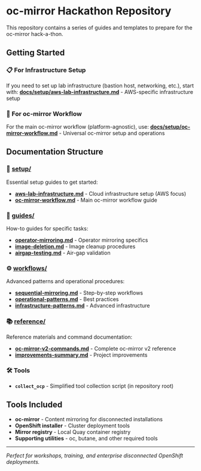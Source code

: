 # oc-mirror Hackathon Repository

This repository contains a series of guides and templates to prepare for the oc-mirror hack-a-thon.

## Getting Started

### 📋 For Infrastructure Setup
If you need to set up lab infrastructure (bastion host, networking, etc.), start with:
**[docs/setup/aws-lab-infrastructure.md](docs/setup/aws-lab-infrastructure.md)** - AWS-specific infrastructure setup

### 🚀 For oc-mirror Workflow
For the main oc-mirror workflow (platform-agnostic), use:
**[docs/setup/oc-mirror-workflow.md](docs/setup/oc-mirror-workflow.md)** - Universal oc-mirror setup and operations

## Documentation Structure

### **📁 [setup/](docs/setup/)**
Essential setup guides to get started:
- **[aws-lab-infrastructure.md](docs/setup/aws-lab-infrastructure.md)** - Cloud infrastructure setup (AWS focus)
- **[oc-mirror-workflow.md](docs/setup/oc-mirror-workflow.md)** - Main oc-mirror workflow guide

### **📖 [guides/](docs/guides/)**
How-to guides for specific tasks:
- **[operator-mirroring.md](docs/guides/operator-mirroring.md)** - Operator mirroring specifics
- **[image-deletion.md](docs/guides/image-deletion.md)** - Image cleanup procedures
- **[airgap-testing.md](docs/guides/airgap-testing.md)** - Air-gap validation

### **⚙️ [workflows/](docs/workflows/)**
Advanced patterns and operational procedures:
- **[sequential-mirroring.md](docs/workflows/sequential-mirroring.md)** - Step-by-step workflows
- **[operational-patterns.md](docs/workflows/operational-patterns.md)** - Best practices
- **[infrastructure-patterns.md](docs/workflows/infrastructure-patterns.md)** - Advanced infrastructure

### **📚 [reference/](docs/reference/)**
Reference materials and command documentation:
- **[oc-mirror-v2-commands.md](docs/reference/oc-mirror-v2-commands.md)** - Complete oc-mirror v2 reference
- **[improvements-summary.md](docs/reference/improvements-summary.md)** - Project improvements

### **🛠️ Tools**
- **`collect_ocp`** - Simplified tool collection script (in repository root)

## Tools Included

- **oc-mirror** - Content mirroring for disconnected installations
- **OpenShift installer** - Cluster deployment tools
- **Mirror registry** - Local Quay container registry
- **Supporting utilities** - oc, butane, and other required tools

---

*Perfect for workshops, training, and enterprise disconnected OpenShift deployments.*